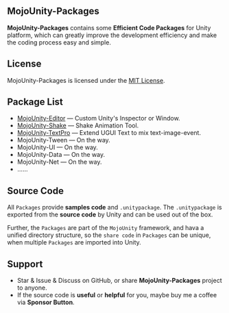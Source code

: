 ## MojoUnity-Packages

**MojoUnity-Packages** contains some **Efficient Code Packages** for Unity platform, which can greatly improve the development efficiency and make the coding process easy and simple.  

## License

MojoUnity-Packages is licensed under the [MIT License](./LICENSE "MojoUnity-Packages Under MIT License").

## Package List

* [MojoUnity-Editor](/MojoUnity-Editor) — Custom Unity's Inspector or Window.
* [MojoUnity-Shake](/MojoUnity-Shake)   — Shake Animation Tool.
* [MojoUnity-TextPro](/MojoUnity-MojoUnity-TextPro) — Extend UGUI Text to mix text-image-event.
* MojoUnity-Tween — On the way.
* MojoUnity-UI — On the way.
* MojoUnity-Data — On the way.
* MojoUnity-Net — On the way.
* ……

## Source Code

All `Packages` provide **samples code** and `.unitypackage`. The `.unitypackage` is exported from the **source code** by Unity and can be used out of the box.

Further, the `Packages` are part of the `MojoUnity` framework, and hava a unified directory structure, so the `share code` in `Packages` can be unique, when multiple `Packages` are imported into Unity.

## Support

* Star & Issue & Discuss on GitHub, or share **MojoUnity-Packages** project to anyone.
* If the source code is **useful** or **helpful** for you, maybe buy me a coffee via **Sponsor Button**.
